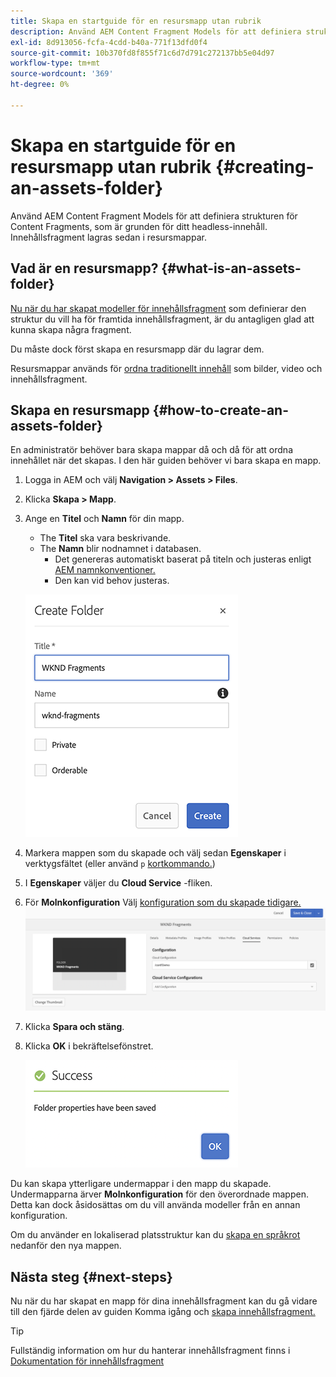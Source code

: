 ```yaml
---
title: Skapa en startguide för en resursmapp utan rubrik
description: Använd AEM Content Fragment Models för att definiera strukturen för Content Fragments, som är grunden för ditt headless-innehåll.
exl-id: 8d913056-fcfa-4cdd-b40a-771f13dfd0f4
source-git-commit: 10b370fd8f855f71c6d7d791c272137bb5e04d97
workflow-type: tm+mt
source-wordcount: '369'
ht-degree: 0%

---
```


# Skapa en startguide för en resursmapp utan rubrik {#creating-an-assets-folder}

Använd AEM Content Fragment Models för att definiera strukturen för Content Fragments, som är grunden för ditt headless-innehåll. Innehållsfragment lagras sedan i resursmappar.

## Vad är en resursmapp? {#what-is-an-assets-folder}

[Nu när du har skapat modeller för innehållsfragment](create-content-model.md) som definierar den struktur du vill ha för framtida innehållsfragment, är du antagligen glad att kunna skapa några fragment.

Du måste dock först skapa en resursmapp där du lagrar dem.

Resursmappar används för [ordna traditionellt innehåll](/help/assets/manage-assets.md) som bilder, video och innehållsfragment.

## Skapa en resursmapp {#how-to-create-an-assets-folder}

En administratör behöver bara skapa mappar då och då för att ordna innehållet när det skapas. I den här guiden behöver vi bara skapa en mapp.

1. Logga in AEM och välj **Navigation > Assets > Files**.
1. Klicka **Skapa > Mapp**.
1. Ange en **Titel** och **Namn** för din mapp.
   * The **Titel** ska vara beskrivande.
   * The **Namn** blir nodnamnet i databasen.
      * Det genereras automatiskt baserat på titeln och justeras enligt [AEM namnkonventioner.](/help/sites-developing/naming-conventions.md)
      * Den kan vid behov justeras.

   ![Skapa mapp](assets/assets-folder-create.png)
1. Markera mappen som du skapade och välj sedan **Egenskaper** i verktygsfältet (eller använd `p` [kortkommando.](/help/sites-authoring/keyboard-shortcuts.md))
1. I **Egenskaper** väljer du **Cloud Service** -fliken.
1. För **Molnkonfiguration** Välj [konfiguration som du skapade tidigare.](create-configuration.md)
   ![Konfigurera resursmapp](assets/assets-folder-configure.png)
1. Klicka **Spara och stäng**.
1. Klicka **OK** i bekräftelsefönstret.

   ![Bekräftelsefönstret](assets/assets-folder-confirmation.png)

Du kan skapa ytterligare undermappar i den mapp du skapade. Undermapparna ärver **Molnkonfiguration** för den överordnade mappen. Detta kan dock åsidosättas om du vill använda modeller från en annan konfiguration.

Om du använder en lokaliserad platsstruktur kan du [skapa en språkrot](/help/assets/multilingual-assets.md) nedanför den nya mappen.

## Nästa steg {#next-steps}

Nu när du har skapat en mapp för dina innehållsfragment kan du gå vidare till den fjärde delen av guiden Komma igång och [skapa innehållsfragment.](create-content-fragment.md)

>[!TIP]
>
>Fullständig information om hur du hanterar innehållsfragment finns i [Dokumentation för innehållsfragment](/help/assets/content-fragments/content-fragments.md)
